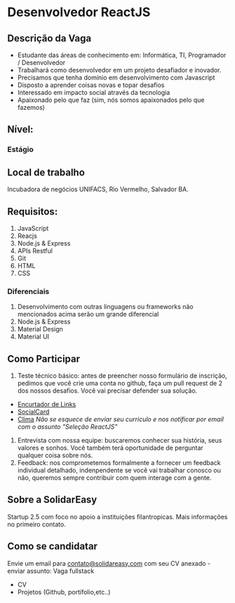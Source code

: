 # Desenvolvedor ReactJS

## Descrição da Vaga
- Estudante das áreas de conhecimento em: Informática, TI, Programador / Desenvolvedor
- Trabalhará como desenvolvedor em um projeto desafiador e inovador.
- Precisamos que tenha domínio em desenvolvimento com Javascript
- Disposto a aprender coisas novas e topar desafios
- Interessado em impacto social através da tecnologia
- Apaixonado pelo que faz (sim, nós somos apaixonados pelo que fazemos)

## Nível: 
### Estágio

## Local de trabalho
 Incubadora de negócios UNIFACS, Rio Vermelho, Salvador BA.

## Requisitos:
1. JavaScript
1. Reacjs
1. Node.js & Express
1. APIs Restful
1. Git
1. HTML
1. CSS


### Diferenciais

1. Desenvolvimento com outras linguagens ou frameworks não mencionados acima serão um grande diferencial
1. Node.js & Express
1. Material Design
1. Material UI


## Como Participar

1. Teste técnico básico: antes de preencher nosso formulário de inscrição, pedimos que você crie uma conta no github, faça um pull request de 2 dos nossos desafios. Você vai precisar defender sua solução.
- [Encurtador de Links](https://github.com/SolidarEasy/challenge-shortener)
- [SocialCard](https://github.com/SolidarEasy/challenge-socialcard)
- [Clima](https://github.com/SolidarEasy/challenge-weather)
*Não se esquece de enviar seu curriculo e nos notificar por email com o assunto "Seleção ReactJS"*
1. Entrevista com nossa equipe: buscaremos conhecer sua história, seus valores e sonhos. Você também terá oportunidade de perguntar qualquer coisa sobre nós.
1. Feedback: nos comprometemos formalmente a fornecer um feedback individual detalhado, indenpendente se você vai trabalhar conosco ou não, queremos sempre contribuir com quem interage com a gente.

## Sobre a SolidarEasy

Startup 2.5 com foco no apoio a instituições filantropicas.
Mais informações no primeiro contato.


## Como se candidatar

Envie um email para contato@solidareasy.com com seu CV anexado - enviar assunto:
Vaga fullstack

 - CV
 - Projetos (Github, portifolio,etc..)
